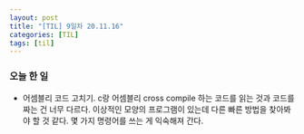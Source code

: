 ```yaml
---
layout: post
title: "[TIL] 9일차 20.11.16"
categories: [TIL]
tags: [til]
---
```


### 오늘 한 일
* 어셈블리 코드 고치기.
c랑 어셈블리 cross compile 하는 코드를 읽는 것과 코드를 짜는 건 너무 다르다. 이상적인 모양의 프로그램이 있는데 다른 빠른 방법을 찾아봐야 할 것 같다. 몇 가지 명령어를 쓰는 게 익숙해져 간다.
